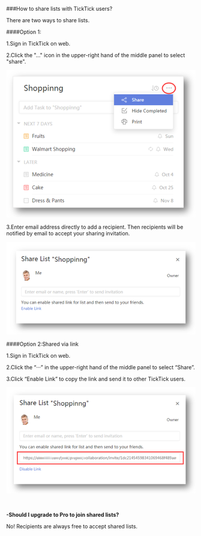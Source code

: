 ###How to share lists with TickTick users?

There are two ways to share lists.

####Option 1:

1.Sign in TickTick on web.

2.Click the "..." icon in the upper-right hand of the middle panel to select "share".

![](web2-share.png)

3.Enter email address directly to add a recipient. Then recipients will be notified by email to accept your sharing invitation.

![](../images/web2-shareemail.png)


####Option 2:Shared via link

1.Sign in TickTick on web.

2.Click the “···” in the upper-right hand of the middle panel to select “Share”.

3.Click “Enable Link” to copy the link and send it to other TickTick users.

![](../images/web2-sharevialink.png)

<br />

**-Should I upgrade to Pro to join shared lists?**

No! Recipients are always free to accept shared lists.




